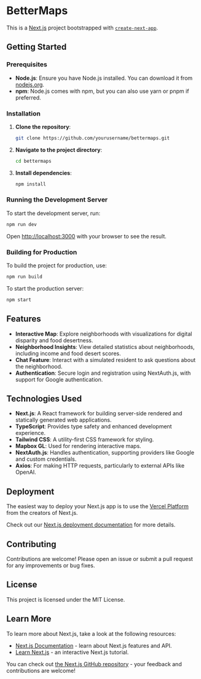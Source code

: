 # BetterMaps

This is a [Next.js](https://nextjs.org) project bootstrapped with [`create-next-app`](https://nextjs.org/docs/app/api-reference/cli/create-next-app).

## Getting Started

### Prerequisites

- **Node.js**: Ensure you have Node.js installed. You can download it from [nodejs.org](https://nodejs.org/).
- **npm**: Node.js comes with npm, but you can also use yarn or pnpm if preferred.

### Installation

1. **Clone the repository**:
   ```bash
   git clone https://github.com/yourusername/bettermaps.git
   ```

2. **Navigate to the project directory**:
   ```bash
   cd bettermaps
   ```

3. **Install dependencies**:
   ```bash
   npm install
   ```

### Running the Development Server

To start the development server, run:

```bash
npm run dev
```

Open [http://localhost:3000](http://localhost:3000) with your browser to see the result.

### Building for Production

To build the project for production, use:

```bash
npm run build
```

To start the production server:

```bash
npm start
```

## Features

- **Interactive Map**: Explore neighborhoods with visualizations for digital disparity and food desertness.
- **Neighborhood Insights**: View detailed statistics about neighborhoods, including income and food desert scores.
- **Chat Feature**: Interact with a simulated resident to ask questions about the neighborhood.
- **Authentication**: Secure login and registration using NextAuth.js, with support for Google authentication.

## Technologies Used

- **Next.js**: A React framework for building server-side rendered and statically generated web applications.
- **TypeScript**: Provides type safety and enhanced development experience.
- **Tailwind CSS**: A utility-first CSS framework for styling.
- **Mapbox GL**: Used for rendering interactive maps.
- **NextAuth.js**: Handles authentication, supporting providers like Google and custom credentials.
- **Axios**: For making HTTP requests, particularly to external APIs like OpenAI.

## Deployment

The easiest way to deploy your Next.js app is to use the [Vercel Platform](https://vercel.com/new?utm_medium=default-template&filter=next.js&utm_source=create-next-app&utm_campaign=create-next-app-readme) from the creators of Next.js.

Check out our [Next.js deployment documentation](https://nextjs.org/docs/app/building-your-application/deploying) for more details.

## Contributing

Contributions are welcome! Please open an issue or submit a pull request for any improvements or bug fixes.

## License

This project is licensed under the MIT License.

## Learn More

To learn more about Next.js, take a look at the following resources:

- [Next.js Documentation](https://nextjs.org/docs) - learn about Next.js features and API.
- [Learn Next.js](https://nextjs.org/learn) - an interactive Next.js tutorial.

You can check out [the Next.js GitHub repository](https://github.com/vercel/next.js) - your feedback and contributions are welcome!